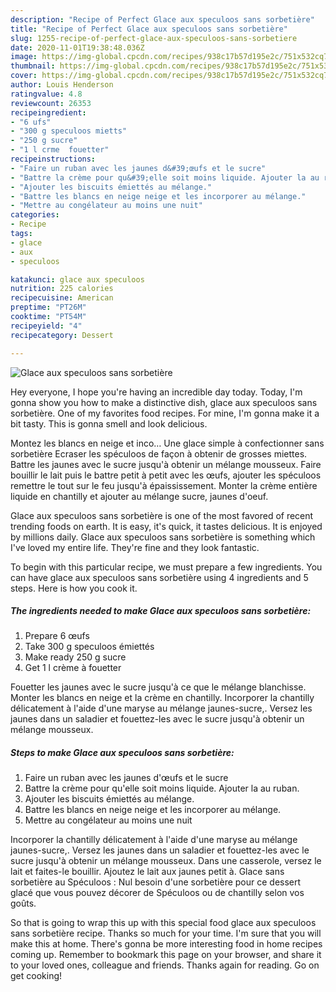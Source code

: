 ```yaml
---
description: "Recipe of Perfect Glace aux speculoos sans sorbetière"
title: "Recipe of Perfect Glace aux speculoos sans sorbetière"
slug: 1255-recipe-of-perfect-glace-aux-speculoos-sans-sorbetiere
date: 2020-11-01T19:38:48.036Z
image: https://img-global.cpcdn.com/recipes/938c17b57d195e2c/751x532cq70/glace-aux-speculoos-sans-sorbetiere-photo-principale-de-la-recette.jpg
thumbnail: https://img-global.cpcdn.com/recipes/938c17b57d195e2c/751x532cq70/glace-aux-speculoos-sans-sorbetiere-photo-principale-de-la-recette.jpg
cover: https://img-global.cpcdn.com/recipes/938c17b57d195e2c/751x532cq70/glace-aux-speculoos-sans-sorbetiere-photo-principale-de-la-recette.jpg
author: Louis Henderson
ratingvalue: 4.8
reviewcount: 26353
recipeingredient:
- "6 ufs"
- "300 g speculoos mietts"
- "250 g sucre"
- "1 l crme  fouetter"
recipeinstructions:
- "Faire un ruban avec les jaunes d&#39;œufs et le sucre"
- "Battre la crème pour qu&#39;elle soit moins liquide. Ajouter la au ruban."
- "Ajouter les biscuits émiettés au mélange."
- "Battre les blancs en neige neige et les incorporer au mélange."
- "Mettre au congélateur au moins une nuit"
categories:
- Recipe
tags:
- glace
- aux
- speculoos

katakunci: glace aux speculoos 
nutrition: 225 calories
recipecuisine: American
preptime: "PT26M"
cooktime: "PT54M"
recipeyield: "4"
recipecategory: Dessert

---
```



![Glace aux speculoos sans sorbetière](https://img-global.cpcdn.com/recipes/938c17b57d195e2c/751x532cq70/glace-aux-speculoos-sans-sorbetiere-photo-principale-de-la-recette.jpg)

Hey everyone, I hope you're having an incredible day today. Today, I'm gonna show you how to make a distinctive dish, glace aux speculoos sans sorbetière. One of my favorites food recipes. For mine, I'm gonna make it a bit tasty. This is gonna smell and look delicious.

Montez les blancs en neige et inco… Une glace simple à confectionner sans sorbetière Ecraser les spéculoos de façon à obtenir de grosses miettes. Battre les jaunes avec le sucre jusqu&#39;à obtenir un mélange mousseux. Faire bouillir le lait puis le battre petit à petit avec les œufs, ajouter les spéculoos remettre le tout sur le feu jusqu&#39;à épaississement. Monter la crème entière liquide en chantilly et ajouter au mélange sucre, jaunes d&#39;oeuf.

Glace aux speculoos sans sorbetière is one of the most favored of recent trending foods on earth. It is easy, it's quick, it tastes delicious. It is enjoyed by millions daily. Glace aux speculoos sans sorbetière is something which I've loved my entire life. They're fine and they look fantastic.


To begin with this particular recipe, we must prepare a few ingredients. You can have glace aux speculoos sans sorbetière using 4 ingredients and 5 steps. Here is how you cook it.

<!--inarticleads1-->

##### The ingredients needed to make Glace aux speculoos sans sorbetière:

1. Prepare 6 œufs
1. Take 300 g speculoos émiettés
1. Make ready 250 g sucre
1. Get 1 l crème à fouetter


Fouetter les jaunes avec le sucre jusqu&#39;à ce que le mélange blanchisse. Monter les blancs en neige et la crème en chantilly. Incorporer la chantilly délicatement à l&#39;aide d&#39;une maryse au mélange jaunes-sucre,. Versez les jaunes dans un saladier et fouettez-les avec le sucre jusqu&#39;à obtenir un mélange mousseux. 

<!--inarticleads2-->

##### Steps to make Glace aux speculoos sans sorbetière:

1. Faire un ruban avec les jaunes d&#39;œufs et le sucre
1. Battre la crème pour qu&#39;elle soit moins liquide. Ajouter la au ruban.
1. Ajouter les biscuits émiettés au mélange.
1. Battre les blancs en neige neige et les incorporer au mélange.
1. Mettre au congélateur au moins une nuit


Incorporer la chantilly délicatement à l&#39;aide d&#39;une maryse au mélange jaunes-sucre,. Versez les jaunes dans un saladier et fouettez-les avec le sucre jusqu&#39;à obtenir un mélange mousseux. Dans une casserole, versez le lait et faites-le bouillir. Ajoutez le lait aux jaunes petit à. Glace sans sorbetière au Spéculoos : Nul besoin d&#39;une sorbetière pour ce dessert glacé que vous pouvez décorer de Spéculoos ou de chantilly selon vos goûts. 

So that is going to wrap this up with this special food glace aux speculoos sans sorbetière recipe. Thanks so much for your time. I'm sure that you will make this at home. There's gonna be more interesting food in home recipes coming up. Remember to bookmark this page on your browser, and share it to your loved ones, colleague and friends. Thanks again for reading. Go on get cooking!
